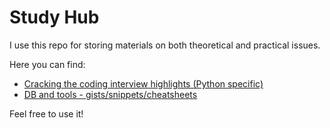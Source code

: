 # Study Hub
I use this repo for storing materials on both theoretical and practical issues. 

Here you can find:

- [Cracking the coding interview highlights (Python specific)](/interview_prep/cracking_the_coding_interview.md)
- [DB and tools - gists/snippets/cheatsheets](/db)

Feel free to use it! 

